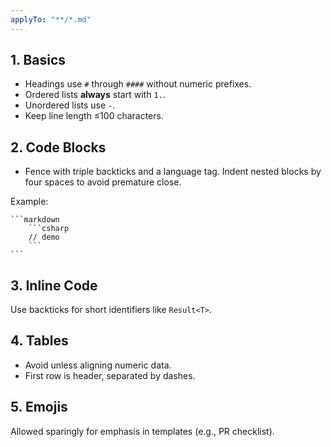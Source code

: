 ```yaml
---
applyTo: "**/*.md"
---
```


## 1. Basics
- Headings use `#` through `####` without numeric prefixes.
- Ordered lists **always** start with `1.`.
- Unordered lists use `-`.
- Keep line length ≤100 characters.

## 2. Code Blocks
- Fence with triple backticks and a language tag. Indent nested blocks by four spaces to avoid premature close.

Example:

    ```markdown
        ```csharp
        // demo
        ```
    ```

## 3. Inline Code
Use backticks for short identifiers like `Result<T>`.

## 4. Tables
- Avoid unless aligning numeric data.
- First row is header, separated by dashes.

## 5. Emojis
Allowed sparingly for emphasis in templates (e.g., PR checklist).

